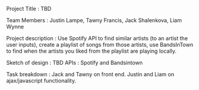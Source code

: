 Project Title : TBD

Team Members : Justin Lampe, Tawny Francis, Jack Shalenkova, Liam Wynne

Project description : Use Spotify API to find similar artists (to an artist the user inputs), create a playlist of songs from those artists, use BandsInTown to find when the artists you liked from the playlist are playing locally.

Sketch of design : TBD
APIs : Spotify and Bandsintown

Task breakdown : Jack and Tawny on front end.  Justin and Liam on ajax/javascript functionality.
